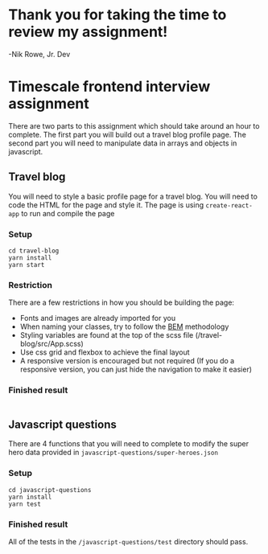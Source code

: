 # Thank you for taking the time to review my assignment!
</i>-Nik Rowe, Jr. Dev </i>

# Timescale frontend interview assignment

There are two parts to this assignment which should take around an hour to complete.
The first part you will build out a travel blog profile page. The second part 
you will need to manipulate data in arrays and objects in javascript.

## Travel blog

You will need to style a basic profile page for a travel blog. You will need to code the HTML for the page
and style it. The page is using `create-react-app` to run and compile the page

### Setup
```
cd travel-blog
yarn install
yarn start
```

### Restriction

There are a few restrictions in how you should be building the page:

- Fonts and images are already imported for you
- When naming your classes, try to follow the [BEM](http://getbem.com/introduction/) methodology
- Styling variables are found at the top of the scss file (/travel-blog/src/App.scss)
- Use css grid and flexbox to achieve the final layout
- A responsive version is encouraged but not required (If you do a responsive version, you can just hide the navigation
 to make it easier)


### Finished result

<img src="./images/final-image.png" alt="" />

## Javascript questions

There are 4 functions that you will need to complete to modify the super hero data provided in 
`javascript-questions/super-heroes.json`

### Setup

```
cd javascript-questions
yarn install
yarn test
```

### Finished result

All of the tests in the `/javascript-questions/test` directory should pass.
